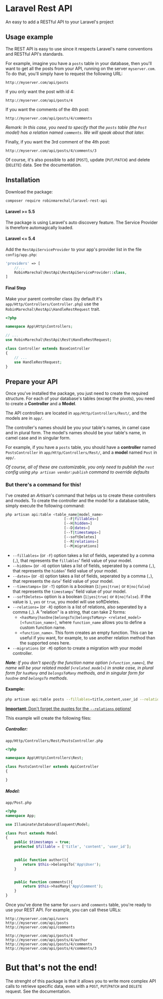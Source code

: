 

# Laravel Rest API

An easy to add a RESTful API to your Laravel's project

## Usage example
The REST API is easy to use since it respects Laravel's name  conventions and RESTful API's standards.

 For example, imagine you have a `posts` table in your database, then you'll want to get all the posts from your API, running on the server `myserver.com`. To do that, you'll simply have to request the following URL:
 ```http
 http://myserver.com/api/posts
```

If you only want the post with id 4:
```http
http://myserver.com/api/posts/4
```

If you want the comments of the 4th post:

```http
http://myserver.com/api/posts/4/comments
```

_Remark: In this case, you need to specify that the `posts` table (the `Post` model) has a relation named `comments`. We will speak about that later._

Finally, if you want the 3rd comment of the 4th post:

```http
http://myserver.com/api/posts/4/comments/3
```

Of course, it's also possible to add (`POST`), update (`PUT/PATCH`) and delete (`DELETE`) data. See the documentation.

## Installation
Download the package:
```bash
composer require robinmarechal/laravel-rest-api
```
#### Laravel >= 5.5
The package is using Laravel's auto discovery feature. The Service Provider is therefore automagically loaded.

#### Laravel <= 5.4
Add the `RestApiServiceProvider` to your app's provider list in the file `config/app.php`:

```php
'providers' => [
    //...
    RobinMarechal\RestApi\RestApiServiceProvider::class,
]
```

#### Final Step
Make your parent controller class (by default it's `app/Http/Controllers/Controller.php`) use the `RobinMarechal\RestApi\HandleRestRequest` trait.

```php
<?php

namespace App\Http\Controllers;

// ...
use RobinMarechal\RestApi\Rest\HandleRestRequest;

class Controller extends BaseController
{
	// ...
    use HandleRestRequest;
}
```

##  Prepare your API
Once you've installed the package, you just need to create the required structure.
For each of your database's tables (except the pivots), you need to create a **Controller** and a **Model**.

The API controllers are located in `app/Http/Controllers/Rest/`, and the models are in `app/`.

The controller's names should be you your table's names, in camel case and in plural form.
The model's names should be your table's name, in camel case and in singular form.

For example, if you have a `posts` table, you should have a **controller** named `PostsController` in `app/Http/Controllers/Rest/`, and a **model** named `Post` in `app/`.

_Of course, all of these are customizable, you only need to publish the `rest` config using `php artisan vendor:publish` command to override defaults_

### But there's a command for this!

I've created an _Artisan_'s command that helps us to create these controllers and models.
To create the controller and the model for a database table, simply execute the following command:
```bash
php artisan api:table <table_name|model_name> 
						   [--F|fillables=]
		                   [--H|hidden=]
		                   [--D|dates=]
		                   [--T|timestamps=] 
		                   [--softDeletes] 
		                   [--R|relations=]
		                   [--M|migrations]
``` 

- `--fillables=` (or `-F`) option takes a list of fields, seperated by a comma (`,`), that represents the `fillables`' field value of your model.
- `--hidden=` (or `-H`) option takes a list of fields, seperated by a comma (`,`), that represents the `hidden`' field value of your model.
- `--dates=` (or `-D`) option takes a list of fields, seperated by a comma (`,`), that represents the `date`' field value of your model.
- `--timestamps=` (or `-T`) option is a boolean (`1|yes|true|` or `0|no|false`) that represents the `timestamps`' field value of your model.
- `--softDeletes=` option is a boolean (`1|yes|true|` or `0|no|false`). If the value is `1`, `yes` or `true`, you model will use softDeletes.
- `--relations=` (or `-R`) option is a list of relations, also seperated by a comma (`,`).
A "relation" is a string, that can take 2 forms:
    - `<hasMany|hasOne|belongsTo|belongsToMany> <related_model> [<function_name>]`, where `function_name` allows you to define a custom function name.
    - `<function_name>`. This form creates an empty function. This can be useful if you want, for example, to use another relation method than the supported ones here.
- `--migrations` (or `-M`) option to create a migration with your model controller.

_**Note**:  If you don't specify the function name option (`<function_name>`), the name will be your related model (`<related_model>`) in snake case, in plural form for `hasMany` and `belongsToMany` methods, and in singular form for `hasOne` and `belongsTo` methods._

#### Example:

```bash
php artisan api:table posts --fillables=title,content,user_id --relations="belongsTo User author, hasMany Comment"
```
<u>**Important**: Don't forget the quotes for the `--relations` options!</u>

This example will create the following files:

##### Controller:
`app/Http/Controllers/Rest/PostsController.php`
```php
<?php

namespace App\Http\Controllers\Rest;

class PostsController extends ApiController
{

}
```
##### Model:
`app/Post.php`

```php
<?php
namespace App;

use Illuminate\Database\Eloquent\Model;

class Post extends Model
{
    public $timestamps = true;
    protected $fillable = ['title', 'content', 'user_id'];

    
    public function author(){
        return $this->belongsTo('App\User');
    }


    public function comments(){
        return $this->hasMany('App\Comment');
    }
}
```

Once you've done the same for `users` and `comments` table, you're ready to use your REST API. For example, you can call these URLs:

```http
http://myserver.com/api/users
http://myserver.com/api/posts
http://myserver.com/api/comments

http://myserver.com/api/posts/4
http://myserver.com/api/posts/4/author
http://myserver.com/api/posts/4/comments
http://myserver.com/api/posts/4/comments/3
```

# But that's not the end!

The strenght of this package is that it allows you to write more complex API calls to retrieve specific data, even with a `POST`, `PUT`/`PATCH` and `DELETE` request. See the documentation.